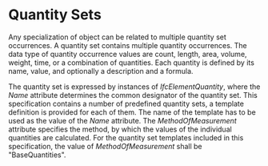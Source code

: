 Quantity Sets
=============

Any specialization of object can be related to multiple quantity set occurrences. A quantity set contains multiple quantity occurrences. The data type of quantity occurrence values are count, length, area, volume, weight, time, or a combination of quantities. Each quantity is defined by its name, value, and optionally a description and a formula.

The quantity set is expressed by instances of _IfcElementQuantity_, where the _Name_ attribute determines the common designator of the quantity set. This specification contains a number of predefined quantity sets, a template definition is provided for each of them. The name of the template has to be used as the value of the _Name_ attribute. The _MethodOfMeasurement_ attribute specifies the method, by which the values of the individual quantities are calculated. For the quantity set templates included in this specification, the value of _MethodOfMeasurement_ shall be "BaseQuantities".
